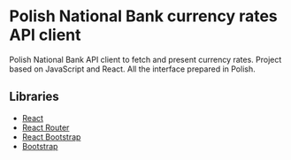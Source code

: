 # Polish National Bank currency rates API client

Polish National Bank API client to fetch and present currency rates. Project based on JavaScript and React.
All the interface prepared in Polish.

## Libraries
- [React](https://reactjs.org/)
- [React Router](https://reactrouter.com/)
- [React Bootstrap](https://react-bootstrap.github.io/)
- [Bootstrap](https://getbootstrap.com/)

